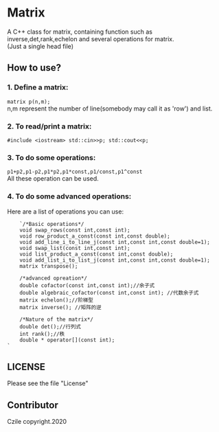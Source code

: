 # Matrix
A C++ class for matrix, containing function such as inverse,det,rank,echelon and several operations for matrix.  
(Just a single head file)
## How to use?
### 1. Define a matrix: 
` matrix p(n,m); `  
n,m represent the number of line(somebody may call it as 'row') and list.
### 2. To read/print a matrix: 
`#include <iostream>
 std::cin>>p;
 std::cout<<p;`
### 3. To do some operations: 
  `p1+p2,p1-p2,p1*p2,p1*const,p1/const,p1^const`  
  All these operation can be used.
### 4. To do some advanced operations:
  Here are a list of operations you can use:  
  
        `/*Basic operations*/
        void swap_rows(const int,const int);  
        void row_product_a_const(const int,const double);  
        void add_line_i_to_line_j(const int,const int,const double=1);  
        void swap_list(const int,const int);  
        void list_product_a_const(const int,const double);  
        void add_list_i_to_list_j(const int,const int,const double=1);  
        matrix transpose();
          
        /*advanced opreation*/
        double cofactor(const int,const int);//余子式
        double algebraic_cofactor(const int,const int); //代数余子式
        matrix echelon();//阶梯型
        matrix inverse(); //矩阵的逆
        
        /*Nature of the matrix*/
        double det();//行列式
        int rank();//秩
        double * operator[](const int);
    ` 
        
## LICENSE
  Please see the file "License"
## Contributor
  Czile copyright.2020
